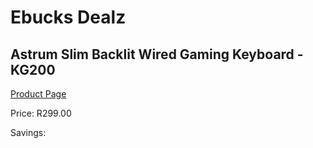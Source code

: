 
# Ebucks Dealz
## Astrum Slim Backlit Wired Gaming Keyboard - KG200
[Product Page](https://www.ebucks.com/web/shop/productSelected.do?prodId=1206071980&catId=365757697)

Price: R299.00

Savings: 


	
